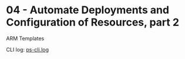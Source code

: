 # 04 - Automate Deployments and Configuration of Resources, part 2

ARM Templates

CLI log:
[ps-cli.log](./ps-cli.log)

